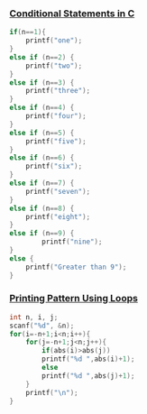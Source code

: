 ### [Conditional Statements in C](https://www.hackerrank.com/challenges/conditional-statements-in-c/problem?isFullScreen=true "Conditional Statements in C")

```c
if(n==1){
    printf("one");
}
else if (n==2) {
    printf("two");
}
else if (n==3) {
    printf("three");
}
else if (n==4) {
    printf("four");
}
else if (n==5) {
    printf("five");
}
else if (n==6) {
    printf("six");
}
else if (n==7) {
    printf("seven");
}
else if (n==8) {
    printf("eight");
}
else if (n==9) {
        printf("nine");
}
else {
    printf("Greater than 9");
}
```

### [Printing Pattern Using Loops](https://www.hackerrank.com/challenges/printing-pattern-2/problem?isFullScreen=true "Printing Pattern Using Loops")

```c
int n, i, j;
scanf("%d", &n);
for(i=-n+1;i<n;i++){
    for(j=-n+1;j<n;j++){
        if(abs(i)>abs(j))
        printf("%d ",abs(i)+1);
        else 
        printf("%d ",abs(j)+1);
    }
    printf("\n");
}
```